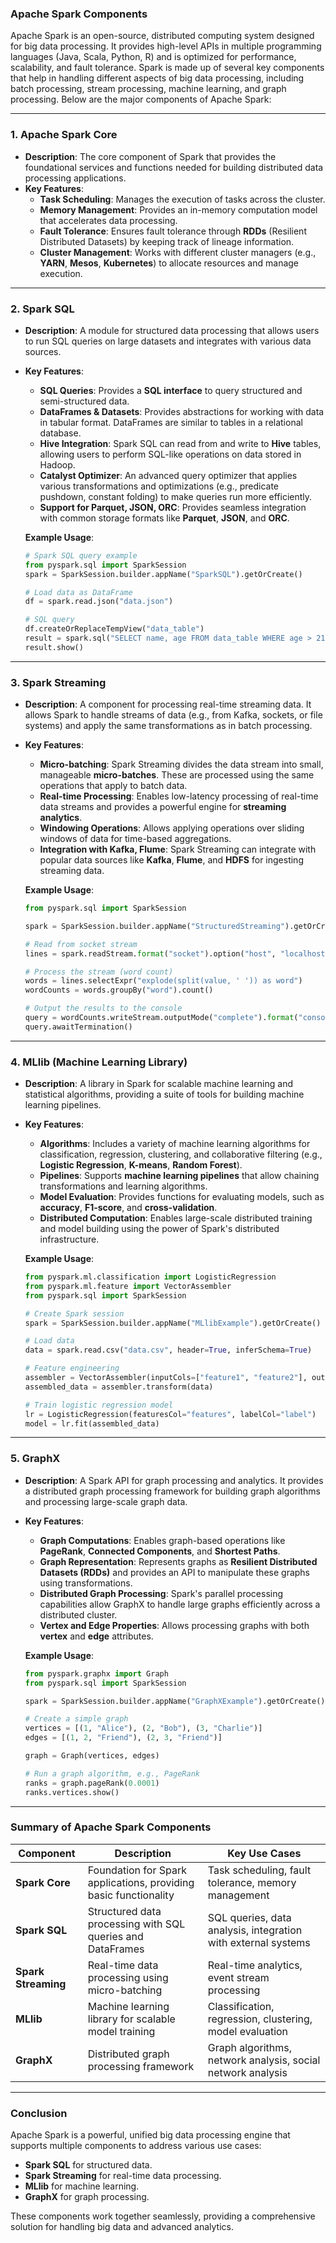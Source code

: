 ### **Apache Spark Components**

Apache Spark is an open-source, distributed computing system designed for big data processing. It provides high-level APIs in multiple programming languages (Java, Scala, Python, R) and is optimized for performance, scalability, and fault tolerance. Spark is made up of several key components that help in handling different aspects of big data processing, including batch processing, stream processing, machine learning, and graph processing. Below are the major components of Apache Spark:

---

### 1. **Apache Spark Core**

- **Description**: The core component of Spark that provides the foundational services and functions needed for building distributed data processing applications.
- **Key Features**:
  - **Task Scheduling**: Manages the execution of tasks across the cluster.
  - **Memory Management**: Provides an in-memory computation model that accelerates data processing.
  - **Fault Tolerance**: Ensures fault tolerance through **RDDs** (Resilient Distributed Datasets) by keeping track of lineage information.
  - **Cluster Management**: Works with different cluster managers (e.g., **YARN**, **Mesos**, **Kubernetes**) to allocate resources and manage execution.
  
---

### 2. **Spark SQL**

- **Description**: A module for structured data processing that allows users to run SQL queries on large datasets and integrates with various data sources.
- **Key Features**:
  - **SQL Queries**: Provides a **SQL interface** to query structured and semi-structured data.
  - **DataFrames & Datasets**: Provides abstractions for working with data in tabular format. DataFrames are similar to tables in a relational database.
  - **Hive Integration**: Spark SQL can read from and write to **Hive** tables, allowing users to perform SQL-like operations on data stored in Hadoop.
  - **Catalyst Optimizer**: An advanced query optimizer that applies various transformations and optimizations (e.g., predicate pushdown, constant folding) to make queries run more efficiently.
  - **Support for Parquet, JSON, ORC**: Provides seamless integration with common storage formats like **Parquet**, **JSON**, and **ORC**.
  
  **Example Usage**:
  ```python
  # Spark SQL query example
  from pyspark.sql import SparkSession
  spark = SparkSession.builder.appName("SparkSQL").getOrCreate()
  
  # Load data as DataFrame
  df = spark.read.json("data.json")
  
  # SQL query
  df.createOrReplaceTempView("data_table")
  result = spark.sql("SELECT name, age FROM data_table WHERE age > 21")
  result.show()
  ```

---

### 3. **Spark Streaming**

- **Description**: A component for processing real-time streaming data. It allows Spark to handle streams of data (e.g., from Kafka, sockets, or file systems) and apply the same transformations as in batch processing.
- **Key Features**:
  - **Micro-batching**: Spark Streaming divides the data stream into small, manageable **micro-batches**. These are processed using the same operations that apply to batch data.
  - **Real-time Processing**: Enables low-latency processing of real-time data streams and provides a powerful engine for **streaming analytics**.
  - **Windowing Operations**: Allows applying operations over sliding windows of data for time-based aggregations.
  - **Integration with Kafka, Flume**: Spark Streaming can integrate with popular data sources like **Kafka**, **Flume**, and **HDFS** for ingesting streaming data.
  
  **Example Usage**:
  ```python
  from pyspark.sql import SparkSession
  
  spark = SparkSession.builder.appName("StructuredStreaming").getOrCreate()
  
  # Read from socket stream
  lines = spark.readStream.format("socket").option("host", "localhost").option("port", 9999).load()
  
  # Process the stream (word count)
  words = lines.selectExpr("explode(split(value, ' ')) as word")
  wordCounts = words.groupBy("word").count()
  
  # Output the results to the console
  query = wordCounts.writeStream.outputMode("complete").format("console").start()
  query.awaitTermination()
  ```

---

### 4. **MLlib (Machine Learning Library)**

- **Description**: A library in Spark for scalable machine learning and statistical algorithms, providing a suite of tools for building machine learning pipelines.
- **Key Features**:
  - **Algorithms**: Includes a variety of machine learning algorithms for classification, regression, clustering, and collaborative filtering (e.g., **Logistic Regression**, **K-means**, **Random Forest**).
  - **Pipelines**: Supports **machine learning pipelines** that allow chaining transformations and learning algorithms.
  - **Model Evaluation**: Provides functions for evaluating models, such as **accuracy**, **F1-score**, and **cross-validation**.
  - **Distributed Computation**: Enables large-scale distributed training and model building using the power of Spark's distributed infrastructure.
  
  **Example Usage**:
  ```python
  from pyspark.ml.classification import LogisticRegression
  from pyspark.ml.feature import VectorAssembler
  from pyspark.sql import SparkSession
  
  # Create Spark session
  spark = SparkSession.builder.appName("MLlibExample").getOrCreate()
  
  # Load data
  data = spark.read.csv("data.csv", header=True, inferSchema=True)
  
  # Feature engineering
  assembler = VectorAssembler(inputCols=["feature1", "feature2"], outputCol="features")
  assembled_data = assembler.transform(data)
  
  # Train logistic regression model
  lr = LogisticRegression(featuresCol="features", labelCol="label")
  model = lr.fit(assembled_data)
  ```

---

### 5. **GraphX**

- **Description**: A Spark API for graph processing and analytics. It provides a distributed graph processing framework for building graph algorithms and processing large-scale graph data.
- **Key Features**:
  - **Graph Computations**: Enables graph-based operations like **PageRank**, **Connected Components**, and **Shortest Paths**.
  - **Graph Representation**: Represents graphs as **Resilient Distributed Datasets (RDDs)** and provides an API to manipulate these graphs using transformations.
  - **Distributed Graph Processing**: Spark's parallel processing capabilities allow GraphX to handle large graphs efficiently across a distributed cluster.
  - **Vertex and Edge Properties**: Allows processing graphs with both **vertex** and **edge** attributes.
  
  **Example Usage**:
  ```python
  from pyspark.graphx import Graph
  from pyspark.sql import SparkSession
  
  spark = SparkSession.builder.appName("GraphXExample").getOrCreate()
  
  # Create a simple graph
  vertices = [(1, "Alice"), (2, "Bob"), (3, "Charlie")]
  edges = [(1, 2, "Friend"), (2, 3, "Friend")]
  
  graph = Graph(vertices, edges)
  
  # Run a graph algorithm, e.g., PageRank
  ranks = graph.pageRank(0.0001)
  ranks.vertices.show()
  ```

---

### **Summary of Apache Spark Components**

| Component           | Description                                                 | Key Use Cases                          |
|---------------------|-------------------------------------------------------------|----------------------------------------|
| **Spark Core**       | Foundation for Spark applications, providing basic functionality | Task scheduling, fault tolerance, memory management |
| **Spark SQL**        | Structured data processing with SQL queries and DataFrames | SQL queries, data analysis, integration with external systems |
| **Spark Streaming**  | Real-time data processing using micro-batching               | Real-time analytics, event stream processing |
| **MLlib**            | Machine learning library for scalable model training         | Classification, regression, clustering, model evaluation |
| **GraphX**           | Distributed graph processing framework                       | Graph algorithms, network analysis, social network analysis |

---

### **Conclusion**

Apache Spark is a powerful, unified big data processing engine that supports multiple components to address various use cases:
- **Spark SQL** for structured data.
- **Spark Streaming** for real-time data processing.
- **MLlib** for machine learning.
- **GraphX** for graph processing.

These components work together seamlessly, providing a comprehensive solution for handling big data and advanced analytics.
